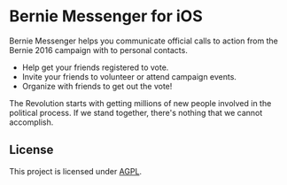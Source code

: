 # Bernie Messenger for iOS

Bernie Messenger helps you communicate official calls to action from the Bernie 2016 campaign with to personal contacts.

* Help get your friends registered to vote.
* Invite your friends to volunteer or attend campaign events.
* Organize with friends to get out the vote!

The Revolution starts with getting millions of new people involved in the political process. If we stand together, there's nothing that we cannot accomplish.

## License

This project is licensed under [AGPL](LICENSE).
